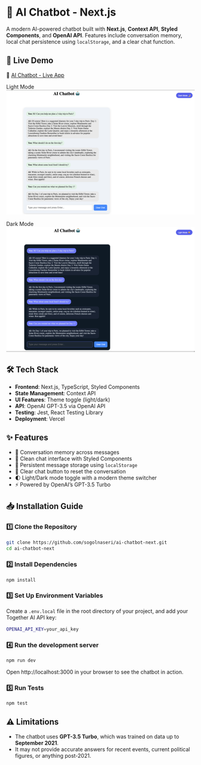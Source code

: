 # 🤖 AI Chatbot - Next.js

A modern AI-powered chatbot built with **Next.js**, **Context API**, **Styled Components**, and **OpenAI API**.
Features include conversation memory, local chat persistence using `localStorage`, and a clear chat function.

## 🚀 Live Demo

🔗 [AI Chatbot - Live App](http://ai-chatbot-next-cyan.vercel.app/)

Light Mode
![alt text](image.png)

Dark Mode
![alt text](image-1.png)

## 🛠️ Tech Stack

- **Frontend**: Next.js, TypeScript, Styled Components
- **State Management**: Context API
- **UI Features**: Theme toggle (light/dark)
- **API**: OpenAI GPT-3.5 via OpenAI API
- **Testing**: Jest, React Testing Library
- **Deployment**: Vercel

## ✨ Features

- 🔁 Conversation memory across messages
- 💬 Clean chat interface with Styled Components
- 💾 Persistent message storage using `localStorage`
- 🔄 Clear chat button to reset the conversation
- 🌓 Light/Dark mode toggle with a modern theme switcher
- ⚡ Powered by OpenAI’s GPT-3.5 Turbo

## 📥 Installation Guide

### **1️⃣ Clone the Repository**

```sh
git clone https://github.com/sogolnaseri/ai-chatbot-next.git
cd ai-chatbot-next
```

### **2️⃣ Install Dependencies**

```sh
npm install
```

### **3️⃣ Set Up Environment Variables**

Create a `.env.local` file in the root directory of your project, and add your Together AI API key:

```sh
OPENAI_API_KEY=your_api_key
```

### **4️⃣ Run the development server**

```sh
npm run dev
```

Open http://localhost:3000 in your browser to see the chatbot in action.

### **5️⃣ Run Tests**

```sh
npm test
```

## ⚠️ Limitations

- The chatbot uses **GPT-3.5 Turbo**, which was trained on data up to **September 2021**.
- It may not provide accurate answers for recent events, current political figures, or anything post-2021.
